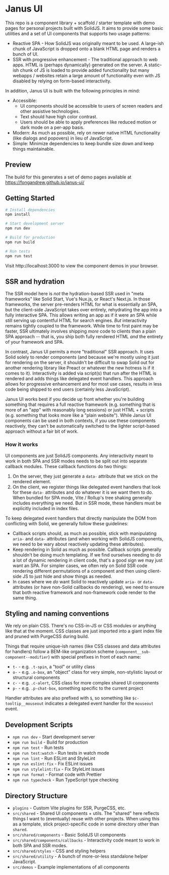# Janus UI

This repo is a component library + scaffold / starter template with demo pages for personal projects built with SolidJS. It aims to provide some basic utilities and a set of UI components that supports two usage patterns:

* Reactive SPA - How SolidJS was originally meant to be used. A large-ish chunk of JavaScript is dropped onto a blank HTML page and renders a bunch of UI.
* SSR with progressive enhancement - The traditional approach to web apps. HTML is (perhaps dynamically) generated on the server. A static-ish chunk of JS is loaded to provide added functionality but many webapps / websites retain a large amount of functionality even with JS disabled by relying on form-based interactivity.

In addition, Janus UI is built with the following principles in mind:

* Accessible:
    * UI components should be accessible to users of screen readers and other assistive technologies.
    * Text should have high color contrast.
    * Users should be able to apply preferences like reduced motion or dark mode on a per-app basis.
* Modern: As much as possible, rely on newer native HTML functionality (like dialogs and popovers) in lieu of JavaScript.
* Simple: Minimize dependencies to keep bundle size down and keep things maintainable.

## Preview

The build for this generates a set of demo pages available at https://fongandrew.github.io/janus-ui/

## Getting Started

```bash
# Install dependencies
npm install

# Start development server
npm run dev

# Build for production
npm run build

# Run tests
npm run test
```

Visit http://localhost:3000 to view the component demos in your browser.

## SSR and hydration

The SSR model here is _not_ the hydration-based SSR used in "meta frameworks" like Solid Start, Vue's Nux.js, or React's Next.js. In those frameworks, the server pre-renders HTML for what is essentially an SPA, but the client-side JavaScript takes over entirely, rehydrating the app into a fully interactive SPA. This allows writing an app as if it were an SPA while still serving up contentful HTML for search engines. *But* interactivity remains tightly coupled to the framework. While time to first paint may be faster, SSR ultimately involves shipping *more* code to clients than a plain SPA approach -- that is, you ship both fully rendered HTML *and* the entirety of your framework and SPA.

In contrast, Janus UI permits a more "traditional" SSR approach. It uses Solid solely to render components (and because we're mostly using it just for rendering on the server, it shouldn't be difficult to swap Solid out for another rendering library like Preact or whatever the new hotness is if it comes to it). Interactivity is added via script(s) that run after the HTML is rendered and adds things like delegated event handlers. This approach allows for progressive enhancement and for most use cases, results in less code being shipped to end users (certainly less JavaScript).

Janus UI works best if you decide up front whether you're building something that requires a full reactive framework (e.g. something that is more of an "app" with reasonably long sessions) or just HTML + scripts (e.g. something that looks more like a "plain website"). While Janus UI components can be used in both contexts, if you use these components reactively, they can't be automatically switched to the lighter script-based approach without a fair bit of work.

### How it works

UI components are just SolidJS components. Any interactivity meant to work in both SPA and SSR modes needs to be split out into separate callback modules. These callback functions do two things:

1. On the server, they just generate a `data-` attribute that we stick on the rendered element.
2. On the client, we register things like delegated event handlers that look for these `data-` attributes and do whatever it is we want them to do. When bundled for SPA mode, Vite / Rollup's tree shaking generally includes everything we need. But in SSR mode, these handlers must be explicitly included in index files.

To keep delegated event handlers that directly manipulate the DOM from conflicting with Solid, we generally follow these guidelines:

* Callback scripts should, as much as possible, stick with manipulating `aria-` and `data-` attributes (and when working with SolidJS components, we need to be wary about reactively updating these attributes).
* Keep rendering in Solid as much as possible. Callback scripts generally shouldn't be doing much templating. If we find ourselves needing to do a lot of dynamic rendering in client code, that's a good sign we may just want an SPA. For simpler cases, we often rely on Solid SSR code rendering different permutations of a component and then using client-side JS to just hide and show things as needed.
* In cases where we *do* want Solid to reactively update `aria-` or `data-` attributes (or have non-Solid callbacks do rendering), we need to ensure that both reactive framework and non-framework code render to the same thing.

## Styling and naming conventions

We rely on plain CSS. There's no CSS-in-JS or CSS modules or anything like that at the moment. CSS classes are just imported into a giant index file and pruned with PurgeCSS during build.

Things that require unique-ish names (like CSS classes and data attributes for handlers) follow a BEM-like organization scheme (`component__sub-component--modifier`) with special prefixes in front of each name:

* `t-` - e.g. `.t-spin`, a "tool" or utility class
* `o-` - e.g. `.o-box`, an "object" class for very simple, non-stylistic layout or structural components
* `c-` - e.g. `.c-alert`, CSS class for more complex shared UI components
* `p-` - e.g. `.p-chat-box`, something specific to the current project

Handler attributes are also prefixed with `$`, so something like `$c-tooltip__mouseout` indicates a delegated event handler for the `mouseout` event.

## Development Scripts

- `npm run dev` - Start development server
- `npm run build` - Build for production
- `npm run test` - Run tests
- `npm run test:watch` - Run tests in watch mode
- `npm run lint` - Run ESLint and StyleLint
- `npm run eslint:fix` - Fix ESLint issues
- `npm run stylelint:fix` - Fix StyleLint issues
- `npm run format` - Format code with Prettier
- `npm run typecheck` - Run TypeScript type checking

## Directory Structure

* `plugins` - Custom Vite plugins for SSR, PurgeCSS, etc.
* `src/shared` - Shared UI components + utils. The "shared" here reflects things I want to (eventually) reuse with other projects. When using this as a template, stick project-specific code in some directory other than `shared`.
* `src/shared/components` - Basic SolidJS UI components
* `src/shared/components/callbacks` - Interactivity code meant to work in both SPA and SSR modes.
* `src/shared/styles` - CSS and styling helpers
* `src/shared/utility` - A bunch of more-or-less standalone helper JavaScript.
* `src/demos` - Example implementations of all components
